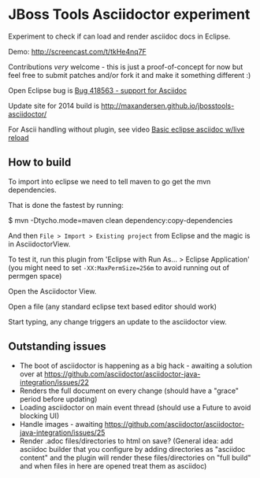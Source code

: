 # JBoss Tools Asciidoctor experiment

Experiment to check if can load and render asciidoc docs in Eclipse.

Demo: http://screencast.com/t/tkHe4nq7F

Contributions *very* welcome - this is just a proof-of-concept for now but
feel free to submit patches and/or fork it and make it something different :)

Open Eclipse bug is [Bug 418563 - support for Asciidoc ](https://bugs.eclipse.org/bugs/show_bug.cgi?id=418563)

Update site for 2014 build is <http://maxandersen.github.io/jbosstools-asciidoctor/>

For Ascii handling without plugin, see video [Basic eclipse asciidoc w/live reload](http://vimeo.com/66051125)

## How to build

To import into eclipse we need to tell maven to go get the mvn dependencies. 

That is done the fastest by running:

   $ mvn -Dtycho.mode=maven clean dependency:copy-dependencies

And then `File > Import > Existing project` from Eclipse and the magic is in AsciidoctorView.

To test it, run this plugin from 'Eclipse with Run As... > Eclipse Application' (you might need to set `-XX:MaxPermSize=256m` to avoid running out of permgen space)

Open the Asciidoctor View.

Open a file (any standard eclipse text based editor should work)

Start typing, any change triggers an update to the asciidoctor view.

## Outstanding issues

- The boot of asciidoctor is happening as a big hack - awaiting a solution over at https://github.com/asciidoctor/asciidoctor-java-integration/issues/22
- Renders the full document on every change (should have a "grace" period before updating)
- Loading asciidoctor on main event thread (should use a Future to avoid blocking UI)
- Handle images - awaiting https://github.com/asciidoctor/asciidoctor-java-integration/issues/25
- Render .adoc files/directories to html on save? (General idea: add asciidoc builder that you configure by adding directories as "asciidoc content" and the plugin will render these files/directories on "full build" and when files in here are opened treat them as asciidoc)





 
